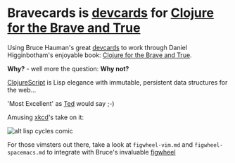 # Bravecards is [devcards](https://github.com/bhauman/devcards) for [Clojure for the Brave and True](http://www.braveclojure.com/introduction)

Using Bruce Hauman's great [devcards](https://github.com/bhauman/devcards) to work through Daniel Higginbotham's enjoyable book: [Clojure for the Brave and True](http://www.braveclojure.com/introduction).

**Why?** - well more the question: **Why not?**

[ClojureScript](https://clojurescript.org/) is Lisp elegance with immutable, persistent data structures for the web...

'Most Excellent' as [Ted](http://www.imdb.com/title/tt0096928/?ref_=ttpl_pl_tt) would say ;-)

Amusing [xkcd](https://xkcd.com/)'s take on it:

![alt lisp cycles comic](https://imgs.xkcd.com/comics/lisp_cycles.png 'Lisp xkcd')

For those vimsters out there, take a look at `figwheel-vim.md` and `figwheel-spacemacs.md` to integrate with Bruce's invaluable [figwheel](https://github.com/bhauman/lein-figwheel)
 
